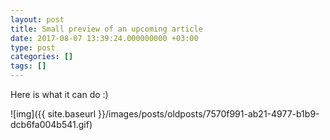 ```yaml
---
layout: post
title: Small preview of an upcoming article
date: 2017-08-07 13:39:24.000000000 +03:00
type: post
categories: []
tags: []
---
```

Here is what it can do :)

![img]({{ site.baseurl }}/images/posts/oldposts/7570f991-ab21-4977-b1b9-dcb6fa004b541.gif)
